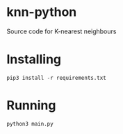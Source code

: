 # knn-python
Source code for K-nearest neighbours

# Installing

```
pip3 install -r requirements.txt
```

# Running
```
python3 main.py
```
